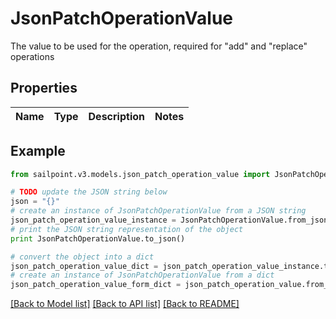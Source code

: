 # JsonPatchOperationValue

The value to be used for the operation, required for \"add\" and \"replace\" operations

## Properties
Name | Type | Description | Notes
------------ | ------------- | ------------- | -------------

## Example

```python
from sailpoint.v3.models.json_patch_operation_value import JsonPatchOperationValue

# TODO update the JSON string below
json = "{}"
# create an instance of JsonPatchOperationValue from a JSON string
json_patch_operation_value_instance = JsonPatchOperationValue.from_json(json)
# print the JSON string representation of the object
print JsonPatchOperationValue.to_json()

# convert the object into a dict
json_patch_operation_value_dict = json_patch_operation_value_instance.to_dict()
# create an instance of JsonPatchOperationValue from a dict
json_patch_operation_value_form_dict = json_patch_operation_value.from_dict(json_patch_operation_value_dict)
```
[[Back to Model list]](../README.md#documentation-for-models) [[Back to API list]](../README.md#documentation-for-api-endpoints) [[Back to README]](../README.md)


